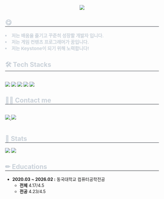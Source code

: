 <div align= "center">
    <img src="https://capsule-render.vercel.app/api?type=waving&color=gradient&height=180&text=Hi,%20there&animation=fadeIn&fontColor=000000&fontSize=40" />
    </div>
    <div style="text-align: left;"> 
    <h2 style="border-bottom: 1px solid #21262d; color: #c9d1d9;"> 😋 </h2>  
    <div style="font-weight: 700; font-size: 15px; text-align: left; color: #c9d1d9;"> <li> 저는 배움을 즐기고 꾸준히 성장할 개발자 입니다.</li><li> 저는 게임 컨텐츠 프로그래머가 꿈입니다.</li><li> 저는 Keystone이 되기 위해 노력합니다! </div> 
    </div>
    <div style="text-align: left;">
    <h2 style="border-bottom: 1px solid #21262d; color: #c9d1d9;"> 🛠️ Tech Stacks </h2> <br> 
    <div style="margin: ; text-align: left;" "text-align: left;"> 
        <img src="https://img.shields.io/badge/C++-00599C?style=for-the-badge&logo=C%2B%2B&logoColor=white">
        <img src="https://img.shields.io/badge/c%23-%23239120.svg?style=for-the-badge&logo=csharp&logoColor=white">
        <img src="https://img.shields.io/badge/unity-%23000000.svg?style=for-the-badge&logo=unity&logoColor=white">
        <img src="https://img.shields.io/badge/unrealengine-%23313131.svg?style=for-the-badge&logo=unrealengine&logoColor=white">
        <img src="https://img.shields.io/badge/Microsoft%20SQL%20Server-CC2927?style=for-the-badge&logo=microsoft%20sql%20server&logoColor=white">
          </div>
    </div>
    <div style="text-align: left;">
    <h2 style="border-bottom: 1px solid #21262d; color: #c9d1d9;"> 🧑‍💻 Contact me </h2> <br> 
    <div style="text-align: left;"> <a href=https://toward-mainobject.tistory.com/> <img src="https://img.shields.io/badge/Tistory-000000?style=flat&logo=Tistory&logoColor=white&link=https://toward-mainobject.tistory.com/"> </a>
         <a href=mailto:qmal789@dgu.ac.kr> <img src="https://img.shields.io/badge/Gmail-EA4335?style=flat&logo=Gmail&logoColor=white&link=mailto:qmal789@dgu.ac.kr"> </a>
          </div>  <br> 
    <div style="text-align: left;">  </div> 
    </div>
    <div style="text-align: left;"> 
    <h2 style="border-bottom: 1px solid #21262d; color: #c9d1d9;"> 🏅 Stats </h2> 
        <div style="text-align: left;"> 
            <img src="https://github-readme-stats.vercel.app/api?username=Kim-minseok123&bg_color=60,bd93cc,fcfcfc&title_color=000000&text_color=000000"
         /> <img src="https://github-readme-stats.vercel.app/api/top-langs/?username=Kim-minseok123&layout=compact&bg_color=60,bd93cc,fcfcfc&title_color=000000&text_color=000000"
           /> </div> 
    </div>
<h2  style="border-bottom: 1px solid #21262d; color: #c9d1d9;">✏ Educations</h2>  

- **2020.03 ~ 2026.02 :** 동국대학교 컴퓨터공학전공
  - **전체** 4.17/4.5
  - **전공** 4.23/4.5

    
